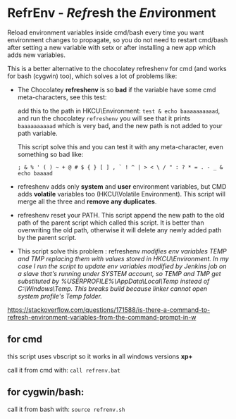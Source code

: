 # RefrEnv - *Refr*esh the *Env*ironment
Reload environment variables inside cmd/bash every time you want environment changes to propagate, so you do not need to restart cmd/bash after setting a new variable with setx or after installing a new app which adds new variables.

This is a better alternative to the chocolatey refreshenv for cmd (and works for bash (cygwin) too), which solves a lot of problems like:
 - The Chocolatey **refreshenv** is so **bad** if the variable have some
   cmd meta-characters, see this test:
   
   add this to the path in HKCU\Environment: `test & echo baaaaaaaaaad`,
   and run the chocolatey `refreshenv` you will see that it prints
   `baaaaaaaaaad` which is very bad, and the new path is not added to
   your path variable.
   
   This script solve this and you can test it with any meta-character, even something so bad like: 
   ```
   ; & % ' ( ) ~ + @ # $ { } [ ] , ` ! ^ | > < \ / " : ? * = . - _ & echo baaaad
   ```
 - refreshenv adds only **system** and **user**
   environment variables, but CMD adds **volatile** variables too
   (HKCU\Volatile Environment). This script will merge all the three and
   **remove any duplicates**.

 - refreshenv reset your PATH. This script append the new path to the
   old path of the parent script which called this script. It is better
   than overwriting the old path, otherwise it will delete any newly
   added path by the parent script.

 - This script solve this problem : refreshenv *modifies env variables TEMP and TMP replacing
   them with values stored in HKCU\Environment. In my case I run the
   script to update env variables modified by Jenkins job on a slave
   that's running under SYSTEM account, so TEMP and TMP get substituted
   by %USERPROFILE%\AppData\Local\Temp instead of C:\Windows\Temp. This
   breaks build because linker cannot open system profile's Temp folder.*

https://stackoverflow.com/questions/171588/is-there-a-command-to-refresh-environment-variables-from-the-command-prompt-in-w

## for cmd
this script uses vbscript so it works in all windows versions **xp+**

call it from cmd with: `call refrenv.bat`

## for cygwin/bash:
call it from bash with: `source refrenv.sh`

